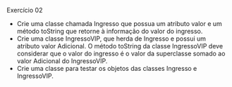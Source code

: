 Exercício 02

* Crie uma classe chamada Ingresso
que possua um atributo valor e um
método toString que retorne à
informação do valor do ingresso.
* Crie uma classe IngressoVIP, que herda de
Ingresso e possui um atributo valor Adicional. O
método toString da classe IngressoVIP deve
considerar que o valor do ingresso é o valor da
superclasse somado ao valor Adicional do
IngressoVIP.
* Crie uma classe para testar os objetos das
classes Ingresso e IngressoVIP.